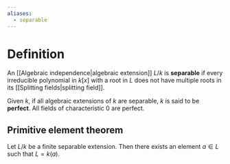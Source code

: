 ```yaml
---
aliases:
  - separable
---
```

# Definition

An [[Algebraic independence|algebraic extension]] $L/k$ is **separable** if every irreducible polynomial in $k[x]$ with a root in $L$ does not have multiple roots in its [[Splitting fields|splitting field]].

Given $k$, if all algebraic extensions of $k$ are separable, $k$ is said to be **perfect**. All fields of characteristic $0$ are perfect.

## Primitive element theorem

Let $L/k$ be a finite separable extension. Then there exists an element $a\in L$ such that $L = k(a)$.